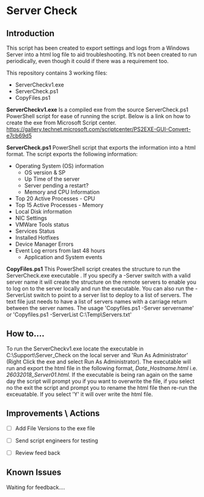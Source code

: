 # Server Check

## Introduction
This script has been created to export settings and logs from a Windows Server into a html log file to aid troubleshooting.  It’s not been created to run periodically, even though it could if there was a requirement too.

This repository contains 3 working files:
- ServerCheckv1.exe
- ServerCheck.ps1
- CopyFiles.ps1

**ServerCheckv1.exe**
Is a compiled exe from the source ServerCheck.ps1 PowerShell script for ease of running the script. Below is a link on how to create the exe from Microsoft Script center.
https://gallery.technet.microsoft.com/scriptcenter/PS2EXE-GUI-Convert-e7cb69d5

**ServerCheck.ps1**
PowerShell script that exports the information into a html format. The script exports the following information:
- Operating System (OS) information
  - OS version & SP
  - Up Time of the server
  - Server pending a restart?
  - Memory and CPU Information
- Top 20 Active Processes - CPU
- Top 15 Active Processes - Memory
- Local Disk information
- NIC Settings
- VMWare Tools status
- Services Status
- Installed Hotfixes
- Device Manager Errors
- Event Log errors from last 48 hours
  - Application and System events
 
**CopyFiles.ps1**
This PowerShell script creates the structure to run the ServerCheck.exe executable .  If you specify a -Server switch with a valid server name it will create the structure on the remote servers to enable you to log on to the server locally and run the executable.  You can also run the -ServerList switch to point to a server list to deploy to a list of servers.  The text file just needs to have a list of servers names with a carriage  return between the server names.
The usage 'Copyfiles.ps1 -Server servername' or 'Copyfiles.ps1 -ServerList C:\Temp\Servers.txt'


## How to....
To run the ServerCheckv1.exe locate the executable in C:\Support\Server_Check on the local server and 'Run As Administrator’ (Right Click the exe and select Run As Administrator).
The executable will run and export the html file in the following format, *Date_Hostname.html* i.e. *26032018_Server01.html*.
If the executable is being ran again on the same day the script will prompt you if you want to overwrite the file, if you select no the exit the script and prompt you to rename the html file then re-run the exceuatable. If you select 'Y' it will over write the html file.


## Improvements \ Actions
- [ ] Add File Versions to the exe file
- [ ] Send script engineers for testing
- [ ] Review feed back 


## Known Issues
Waiting for feedback....



